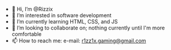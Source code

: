 - 👋 Hi, I’m @Rizzix
- 👀 I’m interested in software development
- 🌱 I’m currently learning HTML, CSS, and JS
- 💞️ I’m looking to collaborate on; nothing currently until I'm more comfortable
- 📫 How to reach me: e-mail: r1zz1x.gaming@gmail.com

<!---
Rizzix/Rizzix is a ✨ special ✨ repository because its `README.md` (this file) appears on your GitHub profile.
You can click the Preview link to take a look at your changes.
--->
